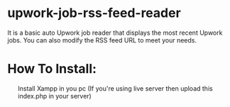 # upwork-job-rss-feed-reader
It is a basic auto Upwork job reader that displays the most recent Upwork jobs. You can also modify the RSS feed URL to meet your needs.


<h1><b>How To Install: </b></h1>
<ul>Install Xampp in you pc (If you're using live server then upload this index.php in your server)
</ul>
